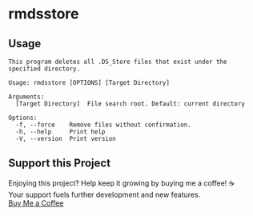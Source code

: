 # rmdsstore

## Usage

```plaintext
This program deletes all .DS_Store files that exist under the specified directory.

Usage: rmdsstore [OPTIONS] [Target Directory]

Arguments:
  [Target Directory]  File search root. Default: current directory

Options:
  -f, --force    Remove files without confirmation.
  -h, --help     Print help
  -V, --version  Print version
```

## Support this Project

Enjoying this project?  Help keep it growing by buying me a coffee!  ☕️  
Your support fuels further development and new features.  
[Buy Me a Coffee](https://www.buymeacoffee.com/milkandsugar)
